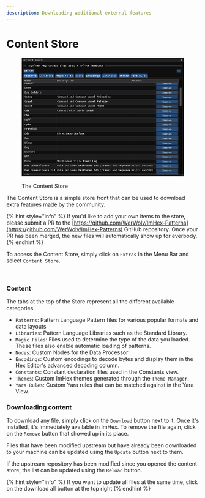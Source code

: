 ```yaml
---
description: Downloading additional external features
---
```


# Content Store

<figure><img src="../.gitbook/assets/image (1) (1) (1) (1) (1) (1) (1) (1) (1).png" alt="" width="557"><figcaption><p>The Content Store</p></figcaption></figure>

The Content Store is a simple store front that can be used to download extra features made by the community.&#x20;

{% hint style="info" %}
If you'd like to add your own items to the store, please submit a PR to the [https://github.com/WerWolv/ImHex-Patterns](https://github.com/WerWolv/ImHex-Patterns) GitHub repository. Once your PR has been merged, the new files will automatically show up for everbody.
{% endhint %}

To access the Content Store, simply click on `Extras` in the Menu Bar and select `Content Store`.

<figure><img src="../.gitbook/assets/image (14).png" alt=""><figcaption></figcaption></figure>

### Content

The tabs at the top of the Store represent all the different available categories.

* `Patterns`: Pattern Language Pattern files for various popular formats and data layouts
* `Libraries`: Pattern Language Libraries such as the Standard Library.
* `Magic Files`: Files used to determine the type of the data you loaded. These files also enable automatic loading of patterns.
* `Nodes`: Custom Nodes for the Data Processor
* `Encodings`: Custom encodings to decode bytes and display them in the Hex Editor's advanced decoding column.
* `Constants`: Constant declaration files used in the Constants view.
* `Themes`: Custom ImHex themes generated through the `Theme Manager`.
* `Yara Rules`: Custom Yara rules that can be matched against in the Yara View.

### Downloading content

To download any file, simply click on the `Download` button next to it. Once it's installed, it's immediately available in ImHex. To remove the file again, click on the `Remove` button that showed up in its place.

&#x20;Files that have been modified upstream but have already been downloaded to your machine can be updated using the `Update` button next to them.

If the upstream repository has been modified since you opened the content store, the list can be updated using the `Reload` button.

{% hint style="info" %}
If you want to update all files at the same time, click on the download all button at the top right
{% endhint %}
